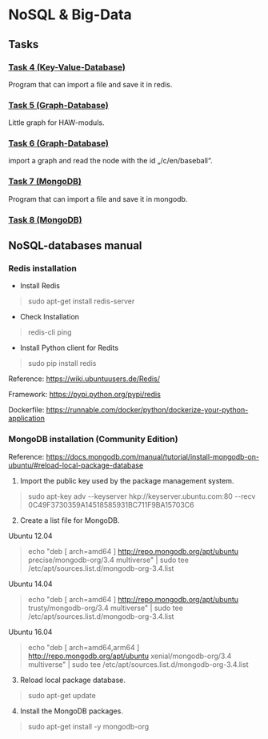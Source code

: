 # NoSQL & Big-Data

## Tasks

### [Task 4 (Key-Value-Database)](_4_key_value_db)

Program that can import a file and save it in redis.


### [Task 5 (Graph-Database)](_5_graph_db_moduls)

Little graph for HAW-moduls.

### [Task 6 (Graph-Database)](_6_graph_db_conecptnet)

import a graph and read the node with the id „/c/en/baseball“.

### [Task 7 (MongoDB)](_7_mongo_db)

Program that can import a file and save it in mongodb.

### [Task 8 (MongoDB)](_7_mongo_db)



## NoSQL-databases manual

### Redis installation

- Install Redis 
> sudo apt-get install redis-server 

- Check Installation
> redis-cli ping

- Install Python client for Redits 
> sudo pip install redis

Reference: https://wiki.ubuntuusers.de/Redis/

Framework: https://pypi.python.org/pypi/redis 

Dockerfile: https://runnable.com/docker/python/dockerize-your-python-application


### MongoDB installation (Community Edition)

Reference: https://docs.mongodb.com/manual/tutorial/install-mongodb-on-ubuntu/#reload-local-package-database

1. Import the public key used by the package management system.

> sudo apt-key adv --keyserver hkp://keyserver.ubuntu.com:80 --recv 0C49F3730359A14518585931BC711F9BA15703C6

2. Create a list file for MongoDB.

Ubuntu 12.04

> echo "deb [ arch=amd64 ] http://repo.mongodb.org/apt/ubuntu precise/mongodb-org/3.4 multiverse" | sudo tee /etc/apt/sources.list.d/mongodb-org-3.4.list

Ubuntu 14.04

> echo "deb [ arch=amd64 ] http://repo.mongodb.org/apt/ubuntu trusty/mongodb-org/3.4 multiverse" | sudo tee /etc/apt/sources.list.d/mongodb-org-3.4.list

Ubuntu 16.04

> echo "deb [ arch=amd64,arm64 ] http://repo.mongodb.org/apt/ubuntu xenial/mongodb-org/3.4 multiverse" | sudo tee /etc/apt/sources.list.d/mongodb-org-3.4.list

3. Reload local package database.

> sudo apt-get update

4. Install the MongoDB packages.

> sudo apt-get install -y mongodb-org
